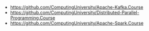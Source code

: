 - https://github.com/ComputingUniversity/Apache-Kafka.Course
- https://github.com/ComputingUniversity/Distributed-Parallel-Programming.Course
- https://github.com/ComputingUniversity/Apache-Spark.Course
